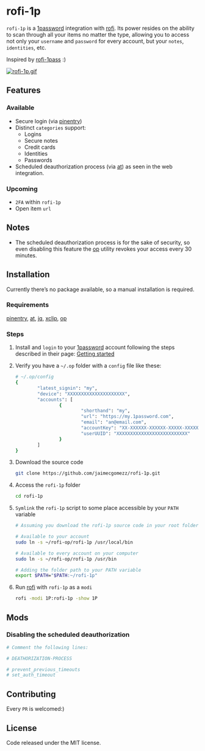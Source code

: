 # rofi-1p

`rofi-1p` is a [1password](https://1password.com/) integration with [rofi](https://github.com/davatorium/rofi). Its power resides on the ability to scan through all your items no matter the type, allowing you to access not only your `username` and `password` for every account, but your `notes`, `identities`, etc.

Inspired by [rofi-1pass](https://github.com/Mange/rofi-lpass) :)

[![rofi-1p.gif](https://i.postimg.cc/YSrygw8Y/rofi-1p.gif)](https://postimg.cc/68P0Jgkp)

## Features

### Available

- Secure login (via [pinentry](https://www.gnupg.org/related_software/pinentry/index.html))
- Distinct `categories` support:
  - Logins
  - Secure notes
  - Credit cards
  - Identities
  - Passwords
- Scheduled deauthorization process (via [at](http://manpages.org/at)) as seen in the web integration.



### Upcoming

-  `2FA` within `rofi-1p`
- Open item `url`





## Notes

- The scheduled deauthorization process is for the sake of security, so even disabling this feature the [op](https://support.1password.com/command-line-getting-started/) utility revokes your access every 30 minutes.





## Installation

Currently there’s no package available, so a manual installation is required.

### Requirements

[pinentry](https://www.gnupg.org/related_software/pinentry/index.html), [at](http://manpages.org/at), [jq](https://stedolan.github.io/jq/), [xclip](http://manpages.org/xclip), [op](https://support.1password.com/command-line-getting-started/)

  
### Steps
1. Install and `login` to your [1password](https://1password.com/) account following the steps described in their page: [Getting started](https://support.1password.com/command-line-getting-started/)

2. Verify you have a `~/.op` folder with a `config` file like these:

   ```sh
   # ~/.op/config
   {
           "latest_signin": "my",
           "device": "XXXXXXXXXXXXXXXXXXXXX",
           "accounts": [
                   {
                           "shorthand": "my",
                           "url": "https://my.1password.com",
                           "email": "an@email.com",
                           "accountKey": "XX-XXXXXX-XXXXXX-XXXXX-XXXXX-XXXXX-XXXXX",
                           "userUUID": "XXXXXXXXXXXXXXXXXXXXXXXXXX"
                   }
           ]
   }
   ```

3. Download the source code

   ```sh
   git clone https://github.com/jaimecgomezz/rofi-1p.git
   ```

4. Access the `rofi-1p` folder

   ```sh
   cd rofi-1p
   ```

5. `Symlink` the `rofi-1p` script to some place accessible by your `PATH` variable

   ```sh
   # Assuming you download the rofi-1p source code in your root folder: ~/
   
   # Available to your account
   sudo ln -s ~/rofi-op/rofi-1p /usr/local/bin
   
   # Available to every account on your computer
   sudo ln -s ~/rofi-op/rofi-1p /usr/bin
   
   # Adding the folder path to your PATH variable
   export $PATH="$PATH:~/rofi-1p"
   ```

6. Run [rofi](https://github.com/davatorium/rofi) with `rofi-1p` as a `modi`

   ```sh
   rofi -modi 1P:rofi-1p -show 1P
   ```





## Mods

### Disabling the scheduled deauthorization

```sh
# Comment the following lines:

# DEATHORIZATION-PROCESS

# prevent_previous_timeouts
# set_auth_timeout
```





## Contributing

Every `PR` is welcomed:)





## License

Code released under the MIT license.

